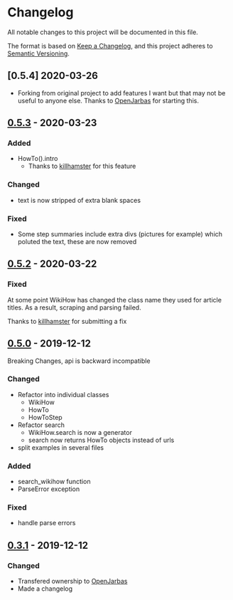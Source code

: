 # Changelog

All notable changes to this project will be documented in this file.

The format is based on [Keep a Changelog](https://keepachangelog.com/en/1.0.0/),
and this project adheres to [Semantic Versioning](https://semver.org/spec/v2.0.0.html).

## [0.5.4] 2020-03-26

- Forking from original project to add features I want but that may not be useful to anyone else. Thanks to [OpenJarbas](https://github.com/OpenJarbas) for starting this.

## [0.5.3]  - 2020-03-23

### Added

- HowTo().intro
    - Thanks to [killhamster](https://github.com/killhamster) for this feature

### Changed

- text is now stripped of extra blank spaces

### Fixed

- Some step summaries include extra divs (pictures for example) which
poluted the text, these are now removed

## [0.5.2]  - 2020-03-22

### Fixed

At some point WikiHow has changed the class name they used for article titles. As a result, scraping and parsing failed.

Thanks to [killhamster](https://github.com/killhamster) for submitting a fix

## [0.5.0]  - 2019-12-12

Breaking Changes, api is backward incompatible

### Changed

- Refactor into individual classes
    - WikiHow
    - HowTo
    - HowToStep
- Refactor search
    - WikiHow.search is now a generator
    - search now returns HowTo objects instead of urls
- split examples in several files

### Added

- search_wikihow function
- ParseError exception

### Fixed

- handle parse errors

## [0.3.1]  - 2019-12-12

### Changed

- Transfered ownership to [OpenJarbas](https://github.com/OpenJarbas)
- Made a changelog

[unreleased]: https://github.com/OpenJarbas/PyWikiHow/tree/dev
[0.5.3]: https://github.com/OpenJarbas/PyWikiHow/tree/0.5.3
[0.5.2]: https://github.com/OpenJarbas/PyWikiHow/tree/0.5.2
[0.5.0]: https://github.com/OpenJarbas/PyWikiHow/tree/0.5.0
[0.3.1]: https://github.com/OpenJarbas/PyWikiHow/tree/0.3.1
